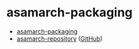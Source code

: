 # asamarch-packaging

* [asamarch-packaging](https://github.com/samwhelp/asamarch-packaging)
* [asamarch-repository](https://samwhelp.github.io/asamarch-repository/) ([GitHub](https://github.com/samwhelp/asamarch-repository))

